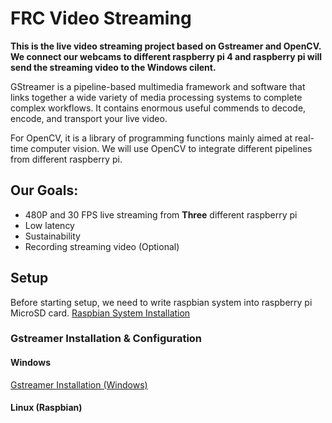# FRC Video Streaming

**This is the live video streaming project based on Gstreamer and OpenCV. We connect our webcams to different raspberry pi 4 and raspberry pi will send the streaming video to the Windows cilent.**

GStreamer is a pipeline-based multimedia framework and software that links together a wide variety of media processing systems to complete complex workflows. It contains enormous useful commends to decode, encode, and transport your live video. 
  
For OpenCV, it is a library of programming functions mainly aimed at real-time computer vision. We will use OpenCV to integrate different pipelines from different raspberry pi.
  
## Our Goals:

* 480P and 30 FPS live streaming from **Three** different raspberry pi
* Low latency
* Sustainability
* Recording streaming video (Optional)

## Setup

Before starting setup, we need to write raspbian system into raspberry pi MicroSD card.
[Raspbian System Installation](https://www.raspberrypi.org/documentation/installation/installing-images/)

### Gstreamer Installation & Configuration
#### Windows
[Gstreamer Installation (Windows)](https://gstreamer.freedesktop.org/documentation/installing/on-windows.html?gi-language=c)
#### Linux (Raspbian)


